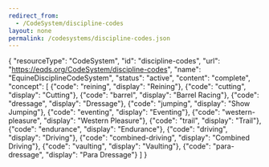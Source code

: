 ```yaml
---
redirect_from:
  - /CodeSystem/discipline-codes
layout: none
permalink: /codesystems/discipline-codes.json
---
```

{
  "resourceType": "CodeSystem",
  "id": "discipline-codes",
  "url": "https://eqds.org/CodeSystem/discipline-codes",
  "name": "EquineDisciplineCodeSystem",
  "status": "active",
  "content": "complete",
  "concept": [
    {"code": "reining", "display": "Reining"},
    {"code": "cutting", "display": "Cutting"},
    {"code": "barrel", "display": "Barrel Racing"},
    {"code": "dressage", "display": "Dressage"},
    {"code": "jumping", "display": "Show Jumping"},
    {"code": "eventing", "display": "Eventing"},
    {"code": "western-pleasure", "display": "Western Pleasure"},
    {"code": "trail", "display": "Trail"},
    {"code": "endurance", "display": "Endurance"},
    {"code": "driving", "display": "Driving"},
    {"code": "combined-driving", "display": "Combined Driving"},
    {"code": "vaulting", "display": "Vaulting"},
    {"code": "para-dressage", "display": "Para Dressage"}
  ]
}